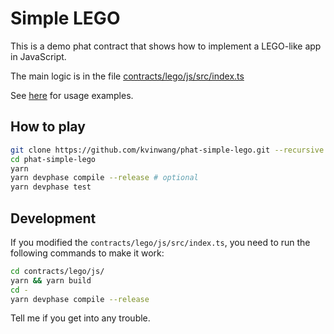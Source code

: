 # Simple LEGO
This is a demo phat contract that shows how to implement a LEGO-like app in JavaScript.

The main logic is in the file [contracts/lego/js/src/index.ts](contracts/lego/js/src/index.ts)

See [here](tests/legoActions.test.ts#L129) for usage examples.

## How to play

```bash
git clone https://github.com/kvinwang/phat-simple-lego.git --recursive
cd phat-simple-lego
yarn
yarn devphase compile --release # optional
yarn devphase test
```

## Development

If you modified the `contracts/lego/js/src/index.ts`, you need to run the following commands to make it work:

```bash
cd contracts/lego/js/
yarn && yarn build
cd -
yarn devphase compile --release
```

Tell me if you get into any trouble.
